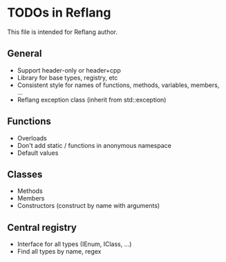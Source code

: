 # TODOs in Reflang
This file is intended for Reflang author.

## General
* Support header-only or header+cpp
* Library for base types, registry, etc
* Consistent style for names of functions, methods, variables, members, ...
* Reflang exception class (inherit from std::exception)

## Functions
* Overloads
* Don't add static / functions in anonymous namespace
* Default values

## Classes
* Methods
* Members
* Constructors (construct by name with arguments)

## Central registry
* Interface for all types (IEnum, IClass, ...)
* Find all types by name, regex

